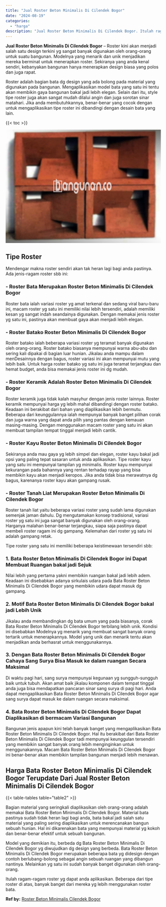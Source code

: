 ```yaml
---
title: "Jual Roster Beton Minimalis Di Cilendek Bogor"
date: "2024-08-19"
categories: 
  - "harga"
description: "Jual Roster Beton Minimalis Di Cilendek Bogor. Itulah ragam-ragam roster yg dapat anda aplikasikan. Beberapa dari tipe roster di atas, banyak banget dari mer..."
---
```


**Jual Roster Beton Minimalis Di Cilendek Bogor** – Roster kini akan menjadi salah satu design terkini yg sangat banyak digunakan oleh orang-orang untuk suatu bangunan. Modelnya yang menarik dan unik menjadikan mereka berminat untuk menerapkan roster. Sekiranya yang anda kenal sendiri, kebanyakan bangunan hanya menerapkan design biasa yang polos dan juga rapat.

Roster adalah bagian bata dg design yang ada bolong pada material yang digunakan pada bangunan. Mengaplikasikan model bata yang satu ini tentu akan membikin gaya bangunan bakal jadi lebih elegan. Selain dari itu, style tipe roster juga akan sangat mudah dilalui angin dan juga sorotan sinar matahari. Jika anda membutuhkannya, benar-benar yang cocok dengan untuk mengaplikasikan tipe roster ini dibandingi dengan desain bata yang lain.

{{< toc >}}

![Jual Roster Beton Minimalis Di Cilendek Bogor](/images/bata-roster-minimalis-14.png)

## Tipe Roster

Mendengar makna roster sendiri akan tak heran lagi bagi anda pastinya. Ada jenis-ragam roster sbb ini:

### \- Roster Bata Merupakan Roster Beton Minimalis Di Cilendek Bogor

Roster bata ialah variasi roster yg amat terkenal dan sedang viral baru-baru ini, macam roster yg satu ini memiliki nilai lebih tersendiri, adalah memiliki kesan yg sangat indah seandainya digunakan. Dengan memakai jenis roster yg satu ini, pastinya akan membuat gaya akan menjadi lebih elegan.

### \- Roster Batako Roster Beton Minimalis Di Cilendek Bogor

Roster batako ialah beberapa variasi roster yg teramat banyak digunakan oleh orang-orang. Roster batako biasanya mempunyai warna abu-abu dan sering kali dipakai di bagian luar hunian. Jikalau anda mampu dalam menDesainnya dengan bagus, roster variasi ini akan mempunyai mutu yang lebih baik. Untuk harga roster batako yg satu ini juga teramat terjangkau dan hemat budget, anda bisa memakai jenis roster ini dg mudah.

### \- Roster Keramik Adalah Roster Beton Minimalis Di Cilendek Bogor

Roster keramik juga tidak kalah masyhur dengan jenis roster lainnya. Roster keramik mempunyai harga yg lebih mahal dibandingi dengan roster batako. Keadaan ini berakibat dari bahan yang diaplikasikan lebih bermutu. Beberapa dari keunggulannya ialah mempunyai banyak banget pilihan corak dan juga warna yang dapat anda pilih yang pantas dengan kemauan masing-masing. Dengan menggunakan macam roster yang satu ini akan membuat tampilan tempat tinggal menjadi lebih cantik.

### \- Roster Kayu Roster Beton Minimalis Di Cilendek Bogor

Sekiranya anda mau gaya yg lebih simpel dan elegan, roster kayu bakal jadi opsi yang paling tepat sasaran untuk anda aplikasikan. Tipe roster kayu yang satu ini mempunyai tampilan yg minimalis. Roster kayu mempunyai kekurangan pada bahannya yang rentan terhadap rayap yang bisa membikin kayu akan menjadi keropos. Jika anda tidak bisa merawatnya dg bagus, karenanya roster kayu akan gampang rusak.

### \- Roster Tanah Liat Merupakan Roster Beton Minimalis Di Cilendek Bogor

Roster tanah liat yaitu beberapa variasi roster yang sudah lama digunakan semenjak jaman dahulu. Dg mengutamakan konsep tradisional, variasi roster yg satu ini juga sangat banyak digunakan oleh orang-orang. Harganya malahan benar-benar terjangkau, siapa saja pastinya dapat membeli roster ragam ini dg gampang. Kelemahan dari roster yg satu ini adalah gampang retak.

Tipe roster yang satu ini memiliki beberapa keistimewaan tersendiri sbb:

### 1\. Bata Roster Beton Minimalis Di Cilendek Bogor ini Dapat Membuat Ruangan bakal jadi Sejuk

Nilai lebih yang pertama yakni membikin ruangan bakal jadi lebih adem. Keadaan ini disebabkan adanya sirkulais udara pada Bata Roster Beton Minimalis Di Cilendek Bogor yang membikin udara dapat masuk dg gampang.

### 2\. Motif Bata Roster Beton Minimalis Di Cilendek Bogor bakal jadi Lebih Unik

Jikalau anda membandingkan dg bata umum yang pada biasanya, corak Bata Roster Beton Minimalis Di Cilendek Bogor terbilang lebih unik. Kondisi ini disebabkan Modelnya yg menarik yang membuat sangat banyak orang tertarik untuk menerapkannya. Model yang unik dan menarik tentu akan menjadikan anda berhasrat untuk menggunakannya.

### 3\. Dengan Bata Roster Beton Minimalis Di Cilendek Bogor Cahaya Sang Surya Bisa Masuk ke dalam ruangan Secara Maksimal

Di waktu pagi hari, sang surya mempunyai kegunaan yg sungguh-sungguh baik untuk tubuh. Akan amat baik jikalau komponen dalam tempat tinggal anda juga bisa mendapatkan pancaran sinar sang surya di pagi hari. Anda dapat mengaplikasikan Bata Roster Beton Minimalis Di Cilendek Bogor agar sang surya dapat masuk ke dalam ruangan secara maksimal.

### 4\. Bata Roster Beton Minimalis Di Cilendek Bogor Dapat Diaplikasikan di bermacam Variasi Bangunan

Bangunan jenis apapun kini telah banyak banget yang mengaplikasikan Bata Roster Beton Minimalis Di Cilendek Bogor. Hal itu berakibat dari Bata Roster Beton Minimalis Di Cilendek Bogor tadi mempunyai keunggulan tersendiri yang membikin sangat banyak orang lebih menginginkan untuk menggunakannya. Macam Bata Roster Beton Minimalis Di Cilendek Bogor ini benar-benar akan membikin tampilan bangunan menjadi lebih menawan.

## Harga Bata Roster Beton Minimalis Di Cilendek Bogor Terupdate Dari Jual Roster Beton Minimalis Di Cilendek Bogor

{{< table-tables table="table2" >}}

Bagian material yang seringkali diaplikasikan oleh orang-orang adalah memakai Bata Roster Beton Minimalis Di Cilendek Bogor. Material bata pastinya sudah tidak heran lagi bagi anda, bata bakal jadi salah satu material yang paling sering diaplikasikan untuk merencanakan bangun sebuah hunian. Hal ini dikarenakan bata yang mempunyai material yg kokoh dan benar-benar efektif untuk sebuah bangunan.

Model yang demikian itu, berbeda dg Bata Roster Beton Minimalis Di Cilendek Bogor yg diwujudkan dg design yang berbeda. Bata Roster Beton Minimalis Di Cilendek Bogor merupakan beberapa bata yg didesign dengan contoh berlubang-bolong sebagai angin sebuah ruangan yang dibangun nantinya. Melainkan yg satu ini sudah banyak banget digunakan oleh orang-orang.

Itulah ragam-ragam roster yg dapat anda aplikasikan. Beberapa dari tipe roster di atas, banyak banget dari mereka yg lebih menggunakan roster bata.

**Ref by:** [Roster Beton Minimalis Cilendek Bogor](https://id.wikipedia.org/wiki/Roster)
